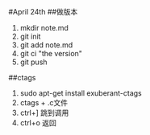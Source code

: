 #April 24th
##做版本
1. mkdir note.md
2. git init
3. git add note.md
4. git ci "the version"
5. git push

##ctags
1. sudo apt-get install exuberant-ctags
2. ctags + .c文件
3. ctrl+] 跳到调用
4. ctrl+o 返回


